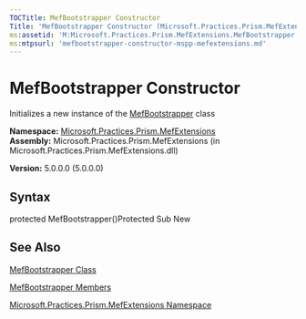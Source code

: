 ```yaml
---
TOCTitle: MefBootstrapper Constructor
Title: 'MefBootstrapper Constructor (Microsoft.Practices.Prism.MefExtensions)'
ms:assetid: 'M:Microsoft.Practices.Prism.MefExtensions.MefBootstrapper.\#ctor'
ms:mtpsurl: 'mefbootstrapper-constructor-mspp-mefextensions.md'
---
```


# MefBootstrapper Constructor

Initializes a new instance of the [MefBootstrapper](https://msdn.microsoft.com/library/microsoft.practices.prism.mefextensions.mefbootstrapper) class

**Namespace:** [Microsoft.Practices.Prism.MefExtensions](https://msdn.microsoft.com/library/microsoft.practices.prism.mefextensions)
**Assembly:** Microsoft.Practices.Prism.MefExtensions (in Microsoft.Practices.Prism.MefExtensions.dll)

**Version:** 5.0.0.0 (5.0.0.0)

## Syntax
protected MefBootstrapper()Protected Sub New

## See Also
[MefBootstrapper Class](https://msdn.microsoft.com/library/microsoft.practices.prism.mefextensions.mefbootstrapper)

[MefBootstrapper Members](https://msdn.microsoft.com/allmembers.t:microsoft.practices.prism.mefextensions.mefbootstrapper)

[Microsoft.Practices.Prism.MefExtensions Namespace](https://msdn.microsoft.com/library/microsoft.practices.prism.mefextensions)
